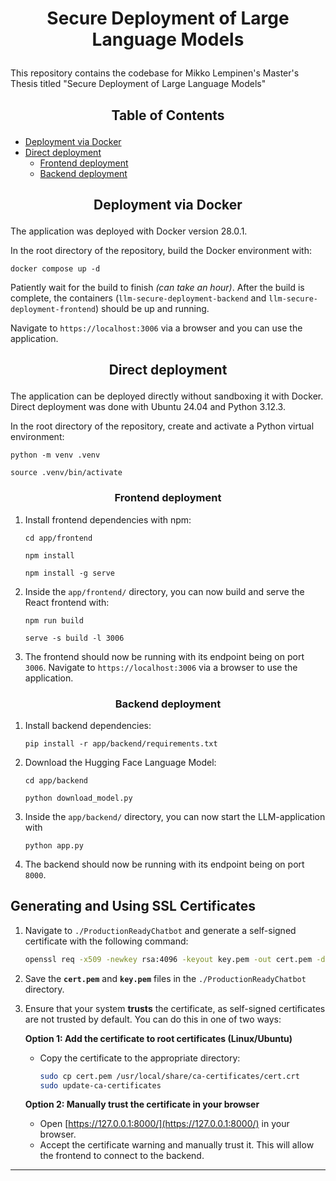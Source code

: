 # <p align="center">Secure Deployment of Large Language Models</p>
This repository contains the codebase for Mikko Lempinen's Master's Thesis titled "Secure Deployment of Large Language Models"

## <p align="center">Table of Contents</p>

- [Deployment via Docker](#docker-deploymet)
- [Direct deployment](#direct-deploymet)
    - [Frontend deployment](#frontend-deployment)
    - [Backend deployment](#backend-deployment)

## <p align="center">Deployment via Docker</p><a name="docker-deployment"></a>

The application was deployed with Docker version 28.0.1.

In the root directory of the repository, build the Docker environment with:
```console
docker compose up -d
```
Patiently wait for the build to finish *(can take an hour)*. After the build is complete, the containers (`llm-secure-deployment-backend` and `llm-secure-deployment-frontend`) should be up and running.

Navigate to `https://localhost:3006` via a browser and you can use the application.

## <p align="center">Direct deployment</p><a name="direct-deployment"></a>
The application can be deployed directly without sandboxing it with Docker. Direct deployment was done with Ubuntu 24.04 and Python 3.12.3.

In the root directory of the repository, create and activate a Python virtual environment:
```console
python -m venv .venv
```
```console
source .venv/bin/activate
```

### <p align="center">Frontend deployment</p><a name="frontend-deployment"></a>
1. Install frontend dependencies with npm:
    ```console
    cd app/frontend
    ```
    ```console
    npm install
    ```
    ```console
    npm install -g serve
    ```

2. Inside the `app/frontend/` directory, you can now build and serve the React frontend with:
    ```console
    npm run build
    ```
    ```console
    serve -s build -l 3006
    ```
3. The frontend should now be running with its endpoint being on port `3006`. Navigate to `https://localhost:3006` via a browser to use the application.

### <p align="center">Backend deployment</p><a name="backend-deployment"></a>
1. Install backend dependencies:
    ```console
    pip install -r app/backend/requirements.txt
    ```
2. Download the Hugging Face Language Model:
    ```console
    cd app/backend
    ```
    ```console
    python download_model.py
    ```

3. Inside the `app/backend/` directory, you can now start the LLM-application with
    ```console
    python app.py
    ```
4. The backend should now be running with its endpoint being on port `8000`.



## Generating and Using SSL Certificates

1. Navigate to `./ProductionReadyChatbot` and generate a self-signed certificate with the following command:

    ```bash
    openssl req -x509 -newkey rsa:4096 -keyout key.pem -out cert.pem -days 365 -nodes
    ```

2. Save the **`cert.pem`** and **`key.pem`** files in the `./ProductionReadyChatbot` directory.

3. Ensure that your system **trusts** the certificate, as self-signed certificates are not trusted by default. You can do this in one of two ways:

    **Option 1: Add the certificate to root certificates (Linux/Ubuntu)**
    - Copy the certificate to the appropriate directory:
        ```bash
        sudo cp cert.pem /usr/local/share/ca-certificates/cert.crt
        sudo update-ca-certificates
        ```

    **Option 2: Manually trust the certificate in your browser**
    - Open [https://127.0.0.1:8000/](https://127.0.0.1:8000/) in your browser.
    - Accept the certificate warning and manually trust it. This will allow the frontend to connect to the backend.

---

